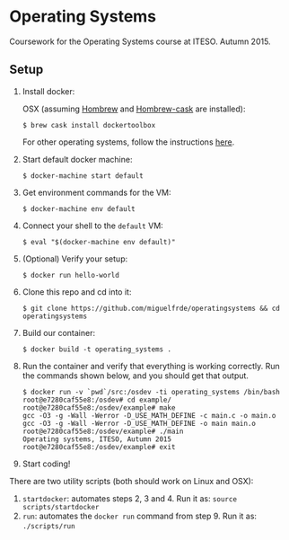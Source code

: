 # Operating Systems

Coursework for the Operating Systems course at ITESO. Autumn 2015.

## Setup

1. Install docker:

   OSX (assuming [Hombrew](http://brew.sh/) and [Hombrew-cask](http://caskroom.io/) are installed):
   ```
   $ brew cask install dockertoolbox
   ```

   For other operating systems, follow the instructions [here](https://docs.docker.com/installation/).

2. Start default docker machine:
   ```
   $ docker-machine start default
   ```

3. Get environment commands for the VM:
   ```
   $ docker-machine env default
   ```

4. Connect your shell to the `default` VM:
   ```
   $ eval "$(docker-machine env default)"
   ```

5. (Optional) Verify your setup:
   ```
   $ docker run hello-world
   ```

6. Clone this repo and cd into it:
   ```
   $ git clone https://github.com/miguelfrde/operatingsystems && cd operatingsystems
   ```

7. Build our container:
   ```
   $ docker build -t operating_systems .
   ```

8. Run the container and verify that everything is working correctly. Run the commands shown below, and you should get that output.

   ```
   $ docker run -v `pwd`/src:/osdev -ti operating_systems /bin/bash
   root@e7280caf55e8:/osdev# cd example/
   root@e7280caf55e8:/osdev/example# make
   gcc -O3 -g -Wall -Werror -D_USE_MATH_DEFINE -c main.c -o main.o
   gcc -O3 -g -Wall -Werror -D_USE_MATH_DEFINE -o main main.o
   root@e7280caf55e8:/osdev/example# ./main
   Operating systems, ITESO, Autumn 2015
   root@e7280caf55e8:/osdev/example# exit
   ```

10. Start coding!

There are two utility scripts (both should work on Linux and OSX):

1. `startdocker`: automates steps 2, 3 and 4. Run it as: `source scripts/startdocker`
2. `run`: automates the `docker run` command from step 9. Run it as: `./scripts/run`

